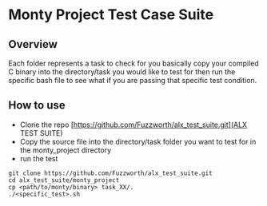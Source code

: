 # Monty Project Test Case Suite

## Overview

Each folder represents a task to check for you basically copy your compiled C binary into the directory/task you would like to test for then run the specific bash file to see what if you are passing that specific test condition.

## How to use

- Clone the repo  [https://github.com/Fuzzworth/alx_test_suite.git](ALX TEST SUITE)
- Copy the source file into the directory/task folder you want to test for in the monty_project directory
- run the test 

```
git clone https://github.com/Fuzzworth/alx_test_suite.git
cd alx_test_suite/monty_project
cp <path/to/monty/binary> task_XX/.
./<specific_test>.sh
```
